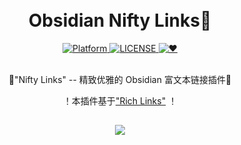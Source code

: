 <br>
<br>
<h1 align="center">Obsidian Nifty Links👋</h1>

<div align="center">
  <!-- Platform -->
  <a href="Platform">
    <img src="https://img.shields.io/badge/Version-1.0.0-green?color=gerrn&style=flat-square" alt="Platform">
  </a>
  <!-- License -->
  <a href="LICENSE">
    <img src="https://img.shields.io/github/license/x-Ai/obsidian-nifty-links?color=gerrn&style=flat-square" alt="LICENSE">
  </a>
  <!-- ❤︎ -->
  <a href="❤︎">
    <img src="https://img.shields.io/badge/❤︎-Notion书签风格-green?color=gerrn&style=flat-square" alt="❤︎">
  </a>
</div>
<br>

  <p align="center">🌟"Nifty Links" -- 精致优雅的 Obsidian 富文本链接插件🌟</p>


<p align="center">！本插件基于<a href="https://github.com/dhamaniasad/obsidian-rich-links">"Rich Links"</a> ！</p>

<h2 align="center"></h2>


<p align="center"><img src="https://github.com/x-Ai/obsidian-nifty-links/assets/5061489/e7a322b9-9fd8-4e3c-bdee-24b3e47bde6d"></p>



